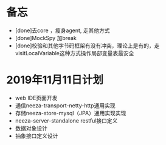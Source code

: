 # 备忘
- [done]去core  ，瘦身agent, 走其他方式
- [done]MockSpy 加break
- [done]校验和其他字节码框架有没有冲突，理论上是有的，走visitLocalVariable这种方式操作局部变量表最安全

# 2019年11月11日计划
- web IDE页面开发
- 通信neeza-transport-netty-http通用实现
- 存储neeza-store-mysql（JPA）通用实现实现
- neeza-server-standalone restful接口定义
- 数据对象设计
- 抽象接口定义设计
